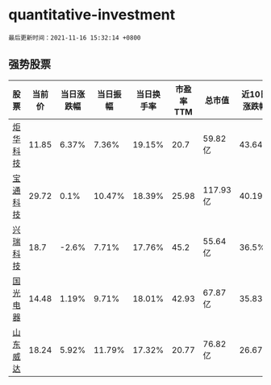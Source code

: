 # quantitative-investment

`最后更新时间：2021-11-16 15:32:14 +0800`

## 强势股票

|股票|当前价|当日涨跌幅|当日振幅|当日换手率|市盈率TTM|总市值|近10日涨跌幅|
|----|----|----|----|----|----|----|----|
|[炬华科技](https://xueqiu.com/S/SZ300360)|11.85|6.37%|7.36%|19.15%|20.7|59.82亿|43.64%|
|[宝通科技](https://xueqiu.com/S/SZ300031)|29.72|0.1%|10.47%|18.39%|25.98|117.93亿|40.19%|
|[兴瑞科技](https://xueqiu.com/S/SZ002937)|18.7|-2.6%|7.71%|17.76%|45.2|55.64亿|36.5%|
|[国光电器](https://xueqiu.com/S/SZ002045)|14.48|1.19%|9.71%|18.01%|42.93|67.87亿|35.83%|
|[山东威达](https://xueqiu.com/S/SZ002026)|18.24|5.92%|11.79%|17.32%|20.77|76.82亿|26.67%|
